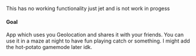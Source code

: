 
This has no working functionality just jet and is not work in progess
#### Goal
App which uses you Geolocation and shares it with your friends. You can use it in a maze at night to have fun playing catch or something. I might add the hot-potato gamemode later idk. 